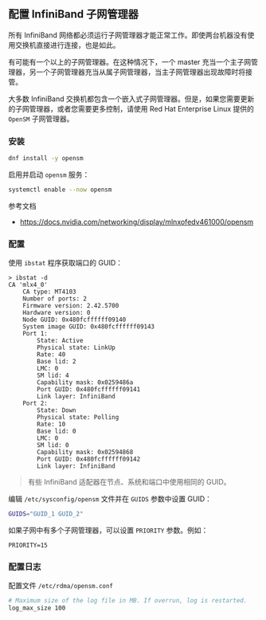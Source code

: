 ## 配置 InfiniBand 子网管理器

所有 InfiniBand 网络都必须运行子网管理器才能正常工作。即使两台机器没有使用交换机直接进行连接，也是如此。

有可能有一个以上的子网管理器。在这种情况下，一个 master 充当一个主子网管理器，另一个子网管理器充当从属子网管理器，当主子网管理器出现故障时将接管。

大多数 InfiniBand 交换机都包含一个嵌入式子网管理器。但是，如果您需要更新的子网管理器，或者您需要更多控制，请使用 Red Hat Enterprise Linux 提供的 `OpenSM` 子网管理器。

### 安装

```bash
dnf install -y opensm
```

启用并启动 `opensm` 服务：

```bash
systemctl enable --now opensm
```

参考文档

- <https://docs.nvidia.com/networking/display/mlnxofedv461000/opensm>

### 配置 

使用 `ibstat` 程序获取端口的 GUID：

```
> ibstat -d
CA 'mlx4_0'
	CA type: MT4103
	Number of ports: 2
	Firmware version: 2.42.5700
	Hardware version: 0
	Node GUID: 0x480fcffffff09140
	System image GUID: 0x480fcffffff09143
	Port 1:
		State: Active
		Physical state: LinkUp
		Rate: 40
		Base lid: 2
		LMC: 0
		SM lid: 4
		Capability mask: 0x0259486a
		Port GUID: 0x480fcffffff09141
		Link layer: InfiniBand
	Port 2:
		State: Down
		Physical state: Polling
		Rate: 10
		Base lid: 0
		LMC: 0
		SM lid: 0
		Capability mask: 0x02594868
		Port GUID: 0x480fcffffff09142
		Link layer: InfiniBand
```

> 有些 InfiniBand 适配器在节点、系统和端口中使用相同的 GUID。

编辑 `/etc/sysconfig/opensm` 文件并在 `GUIDS` 参数中设置 GUID：

```bash
GUIDS="GUID_1 GUID_2"
```

如果子网中有多个子网管理器，可以设置 `PRIORITY` 参数。例如：

```
PRIORITY=15
```

### 配置日志

配置文件 `/etc/rdma/opensm.conf`

```bash
# Maximum size of the log file in MB. If overrun, log is restarted.
log_max_size 100
```

